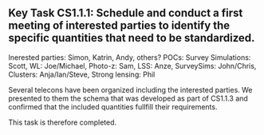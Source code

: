 ## Key Task CS1.1.1:  Schedule and conduct a first meeting of interested parties to identify the specific quantities that need to be standardized.

Inerested parties: Simon, Katrin, Andy, others?
POCs: Survey Simulations: Scott, WL: Joe/Michael, Photo-z: Sam, LSS: Anze, SurveySims: John/Chris, Clusters: Anja/Ian/Steve, Strong lensing: Phil

Several telecons have been organized including the interested parties. We presented to them the schema that was developed as part of CS1.1.3 and confirmed that the included quantities fullfill their requirements. 

This task is therefore completed.
